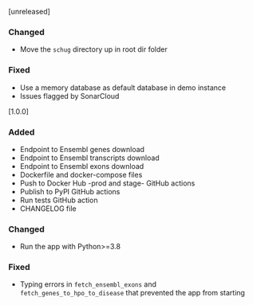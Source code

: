 [unreleased]
### Changed
- Move the `schug` directory up in root dir folder
### Fixed
- Use a memory database as default database in demo instance
- Issues flagged by SonarCloud

[1.0.0]
### Added
- Endpoint to Ensembl genes download
- Endpoint to Ensembl transcripts download
- Endpoint to Ensembl exons download
- Dockerfile and docker-compose files
- Push to Docker Hub -prod and stage- GitHub actions
- Publish to PyPI GitHub actions
- Run tests GitHub action
- CHANGELOG file
### Changed
- Run the app with Python>=3.8
### Fixed
- Typing errors in `fetch_ensembl_exons` and `fetch_genes_to_hpo_to_disease` that prevented the app from starting
